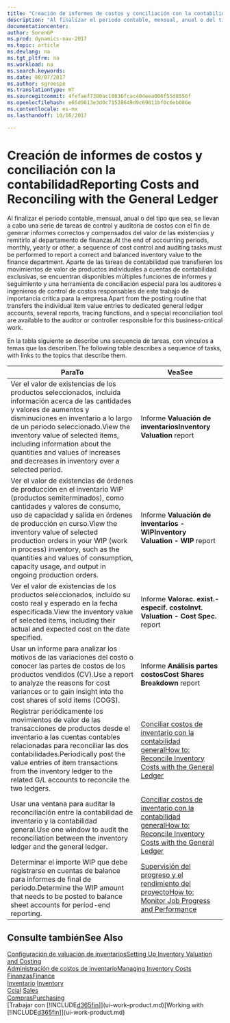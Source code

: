 ```yaml
---
title: "Creación de informes de costos y conciliación con la contabilidad general"
description: "Al finalizar el periodo contable, mensual, anual o del tipo que sea, se llevan a cabo una serie de tareas de control y auditoría de costos con el fin de generar informes correctos y compensados del valor de las existencias y remitirlo al departamento de finanzas. Aparte de las tareas de contabilidad que transfieren los movimientos de valor de productos individuales a cuentas de contabilidad exclusivas, se encuentran disponibles múltiples funciones de informes y seguimiento y una herramienta de conciliación especial para los auditores e ingenieros de control de costos responsables de este trabajo de importancia crítica para la empresa."
documentationcenter: 
author: SorenGP
ms.prod: dynamics-nav-2017
ms.topic: article
ms.devlang: na
ms.tgt_pltfrm: na
ms.workload: na
ms.search.keywords: 
ms.date: 08/07/2017
ms.author: sgroespe
ms.translationtype: HT
ms.sourcegitcommit: 4fefaef7380ac10836fcac404eea006f55d8556f
ms.openlocfilehash: e65d9613e3d0c71528649d9c69811bf0c6eb086e
ms.contentlocale: es-mx
ms.lasthandoff: 10/16/2017

---
```

# <a name="reporting-costs-and-reconciling-with-the-general-ledger"></a><span data-ttu-id="1824d-104">Creación de informes de costos y conciliación con la contabilidad</span><span class="sxs-lookup"><span data-stu-id="1824d-104">Reporting Costs and Reconciling with the General Ledger</span></span>
<span data-ttu-id="1824d-105">Al finalizar el periodo contable, mensual, anual o del tipo que sea, se llevan a cabo una serie de tareas de control y auditoría de costos con el fin de generar informes correctos y compensados del valor de las existencias y remitirlo al departamento de finanzas.</span><span class="sxs-lookup"><span data-stu-id="1824d-105">At the end of accounting periods, monthly, yearly or other, a sequence of cost control and auditing tasks must be performed to report a correct and balanced inventory value to the finance department.</span></span> <span data-ttu-id="1824d-106">Aparte de las tareas de contabilidad que transfieren los movimientos de valor de productos individuales a cuentas de contabilidad exclusivas, se encuentran disponibles múltiples funciones de informes y seguimiento y una herramienta de conciliación especial para los auditores e ingenieros de control de costos responsables de este trabajo de importancia crítica para la empresa.</span><span class="sxs-lookup"><span data-stu-id="1824d-106">Apart from the posting routine that transfers the individual item value entries to dedicated general ledger accounts, several reports, tracing functions, and a special reconciliation tool are available to the auditor or controller responsible for this business-critical work.</span></span>  

 <span data-ttu-id="1824d-107">En la tabla siguiente se describe una secuencia de tareas, con vínculos a temas que las describen.</span><span class="sxs-lookup"><span data-stu-id="1824d-107">The following table describes a sequence of tasks, with links to the topics that describe them.</span></span>   

|<span data-ttu-id="1824d-108">**Para**</span><span class="sxs-lookup"><span data-stu-id="1824d-108">**To**</span></span>|<span data-ttu-id="1824d-109">**Vea**</span><span class="sxs-lookup"><span data-stu-id="1824d-109">**See**</span></span>|  
|------------|-------------|  
|<span data-ttu-id="1824d-110">Ver el valor de existencias de los productos seleccionados, incluida información acerca de las cantidades y valores de aumentos y disminuciones en inventario a lo largo de un periodo seleccionado.</span><span class="sxs-lookup"><span data-stu-id="1824d-110">View the inventory value of selected items, including information about the quantities and values of increases and decreases in inventory over a selected period.</span></span>|<span data-ttu-id="1824d-111">Informe **Valuación de inventarios**</span><span class="sxs-lookup"><span data-stu-id="1824d-111">**Inventory Valuation** report</span></span>|  
|<span data-ttu-id="1824d-112">Ver el valor de existencias de órdenes de producción en el inventario WIP (productos semiterminados), como cantidades y valores de consumo, uso de capacidad y salida en órdenes de producción en curso.</span><span class="sxs-lookup"><span data-stu-id="1824d-112">View the inventory value of selected production orders in your WIP (work in process) inventory, such as the quantities and values of consumption, capacity usage, and output in ongoing production orders.</span></span>|<span data-ttu-id="1824d-113">Informe **Valuación de inventarios - WIP**</span><span class="sxs-lookup"><span data-stu-id="1824d-113">**Inventory Valuation - WIP** report</span></span>|  
|<span data-ttu-id="1824d-114">Ver el valor de existencias de los productos seleccionados, incluido su costo real y esperado en la fecha especificada.</span><span class="sxs-lookup"><span data-stu-id="1824d-114">View the inventory value of selected items, including their actual and expected cost on the date specified.</span></span>|<span data-ttu-id="1824d-115">Informe **Valorac. exist.-especif. costo**</span><span class="sxs-lookup"><span data-stu-id="1824d-115">**Invt. Valuation - Cost Spec.** report</span></span>|  
|<span data-ttu-id="1824d-116">Usar un informe para analizar los motivos de las variaciones del costo o conocer las partes de costos de los productos vendidos (CV).</span><span class="sxs-lookup"><span data-stu-id="1824d-116">Use a report to analyze the reasons for cost variances or to gain insight into the cost shares of sold items (COGS).</span></span>|<span data-ttu-id="1824d-117">Informe **Análisis partes costos**</span><span class="sxs-lookup"><span data-stu-id="1824d-117">**Cost Shares Breakdown** report</span></span>|  
|<span data-ttu-id="1824d-118">Registrar periódicamente los movimientos de valor de las transacciones de productos desde el inventario a las cuentas contables relacionadas para reconciliar las dos contabilidades.</span><span class="sxs-lookup"><span data-stu-id="1824d-118">Periodically post the value entries of item transactions from the inventory ledger to the related G/L accounts to reconcile the two ledgers.</span></span>|[<span data-ttu-id="1824d-119">Conciliar costos de inventario con la contabilidad general</span><span class="sxs-lookup"><span data-stu-id="1824d-119">How to: Reconcile Inventory Costs with the General Ledger</span></span>](finance-how-to-post-inventory-costs-to-the-general-ledger.md)|  
|<span data-ttu-id="1824d-120">Usar una ventana para auditar la reconciliación entre la contabilidad de inventario y la contabilidad general.</span><span class="sxs-lookup"><span data-stu-id="1824d-120">Use one window to audit the reconciliation between the inventory ledger and the general ledger.</span></span>|[<span data-ttu-id="1824d-121">Conciliar costos de inventario con la contabilidad general</span><span class="sxs-lookup"><span data-stu-id="1824d-121">How to: Reconcile Inventory Costs with the General Ledger</span></span>](finance-how-to-post-inventory-costs-to-the-general-ledger.md)|  
|<span data-ttu-id="1824d-122">Determinar el importe WIP que debe registrarse en cuentas de balance para informes de final de periodo.</span><span class="sxs-lookup"><span data-stu-id="1824d-122">Determine the WIP amount that needs to be posted to balance sheet accounts for period-end reporting.</span></span>|[<span data-ttu-id="1824d-123">Supervisión del progreso y el rendimiento del proyecto</span><span class="sxs-lookup"><span data-stu-id="1824d-123">How to: Monitor Job Progress and Performance</span></span>](projects-how-monitor-progress-performance.md)|

## <a name="see-also"></a><span data-ttu-id="1824d-124">Consulte también</span><span class="sxs-lookup"><span data-stu-id="1824d-124">See Also</span></span>  
[<span data-ttu-id="1824d-125">Configuración de valuación de inventarios</span><span class="sxs-lookup"><span data-stu-id="1824d-125">Setting Up Inventory Valuation and Costing</span></span>](finance-set-up-inventory-valuation-and-costing.md)  
[<span data-ttu-id="1824d-126">Administración de costos de inventario</span><span class="sxs-lookup"><span data-stu-id="1824d-126">Managing Inventory Costs</span></span>](finance-manage-inventory-costs.md)  
[<span data-ttu-id="1824d-127">Finanzas</span><span class="sxs-lookup"><span data-stu-id="1824d-127">Finance</span></span>](finance.md)  
<span data-ttu-id="1824d-128">[Inventario](inventory-manage-inventory.md) </span><span class="sxs-lookup"><span data-stu-id="1824d-128">[Inventory](inventory-manage-inventory.md) </span></span>  
<span data-ttu-id="1824d-129">[Ccial](sales-manage-sales.md) </span><span class="sxs-lookup"><span data-stu-id="1824d-129">[Sales](sales-manage-sales.md) </span></span>  
[<span data-ttu-id="1824d-130">Compras</span><span class="sxs-lookup"><span data-stu-id="1824d-130">Purchasing</span></span>](purchasing-manage-purchasing.md)  
<span data-ttu-id="1824d-131">[Trabajar con [!INCLUDE[d365fin](includes/d365fin_md.md)]](ui-work-product.md)</span><span class="sxs-lookup"><span data-stu-id="1824d-131">[Working with [!INCLUDE[d365fin](includes/d365fin_md.md)]](ui-work-product.md)</span></span>

